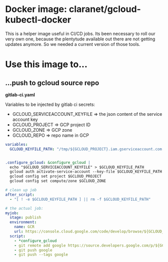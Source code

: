 # Docker image: claranet/gcloud-kubectl-docker

This is a helper image useful in CI/CD jobs. Its been necessary to roll our
very own one, because the plentytude available out there are not getting
updates anymore. So we needed a current version of those tools.


# Use this image to...

## ...push to gcloud source repo

**gitlab-ci.yaml**

Variables to be injected by gitlab ci secrets:
* GCLOUD_SERVICEACCOUNT_KEYFILE => the json content of the service account key
* GCLOUD_PROJECT => GCP project ID
* GCLOUD_ZONE => GCP zone
* GCLOUD_REPO => repo name in GCP

```yaml
variables:
  GCLOUD_KEYFILE_PATH: "/tmp/${GCLOUD_PROJECT}.iam.gserviceaccount.com.json"


.configure_gcloud: &configure_gcloud |
  echo "$GCLOUD_SERVICEACCOUNT_KEYFILE" > $GCLOUD_KEYFILE_PATH
  gcloud auth activate-service-account --key-file $GCLOUD_KEYFILE_PATH
  gcloud config set project $GCLOUD_PROJECT
  gcloud config set compute/zone $GCLOUD_ZONE

# clean up job
after_script:
  - "[ ! -e $GCLOUD_KEYFILE_PATH ] || rm -f $GCLOUD_KEYFILE_PATH"

# the actual job:
myjob:
  stage: publish
  environment:
    name: GCR
    url: https://console.cloud.google.com/code/develop/browse/${GCLOUD_REPO}/master?project=${GCLOUD_PROJECT}
  script:
    - *configure_gcloud
    - git remote add google https://source.developers.google.com/p/${GCLOUD_PROJECT}/r/${GCLOUD_REPO}
    - git push google
    - git push --tags google
```


